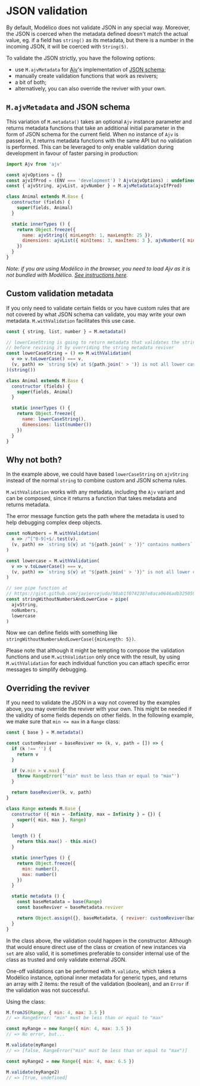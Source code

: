 # JSON validation

By default, Modélico does not validate JSON in any special way. Moreover, the
JSON is coerced when the metadata defined doesn't match the actual value, eg.
if a field has `string()` as its metadata, but there is a number in the
incoming JSON, it will be coerced with `String(5)`.

To validate the JSON strictly, you have the following options:

- use `M.ajvMetadata` for [Ajv](https://epoberezkin.github.io/ajv/)'s implementation of [JSON schema](http://json-schema.org/);
- manually create validation functions that work as revivers;
- a bit of both;
- alternatively, you can also override the reviver with your own.

## `M.ajvMetadata` and JSON schema

This variation of `M.metadata()` takes an optional `Ajv` instance parameter
and returns metadata functions that take an additional initial parameter in
the form of JSON schema for the current field. When no instance of `Ajv` is
passed in, it returns metadata functions with the same API but no validation
is performed. This can be leveraged to only enable validation during
development in favour of faster parsing in production:

```js
import Ajv from 'ajv'

const ajvOptions = {}
const ajvIfProd = (ENV === 'development') ? Ajv(ajvOptions) : undefined
const { ajvString, ajvList, ajvNumber } = M.ajvMetadata(ajvIfProd)

class Animal extends M.Base {
  constructor (fields) {
    super(fields, Animal)
  }

  static innerTypes () {
    return Object.freeze({
      name: ajvString({ minLength: 1, maxLength: 25 }),
      dimensions: ajvList({ minItems: 3, maxItems: 3 }, ajvNumber({ minimum: 0, exclusiveMinimum: true }))
    })
  }
}
```

_Note: if you are using Modélico in the browser, you need to load Ajv as it is
not bundled with Modélico.
[See instructions here](https://epoberezkin.github.io/ajv/#using-in-browser)._

## Custom validation metadata

If you only need to validate certain fields or you have custom rules that are
not covered by what JSON schema can validate, you may write your own metadata.
`M.withValidation` facilitates this use case.

```js
const { string, list, number } = M.metadata()

// lowerCaseString is going to return metadata that validates the string
// before reviving it by overriding the string metadata reviver
const lowerCaseString = () => M.withValidation(
  v => v.toLowerCase() === v,
  (v, path) => `string ${v} at ${path.join(' > ')} is not all lower case`
)(string())

class Animal extends M.Base {
  constructor (fields) {
    super(fields, Animal)
  }

  static innerTypes () {
    return Object.freeze({
      name: lowerCaseString(),
      dimensions: list(number())
    })
  }
}
```

## Why not both?

In the example above, we could have based `lowerCaseString` on `ajvString`
instead of the normal `string` to combine custom and JSON schema rules.

`M.withValidation` works with any metadata, including the `Ajv` variant and
can be composed, since it returns a function that takes metadata and returns
metadata.

The error message function gets the path where the metadata is used to help
debugging complex deep objects.

```js
const noNumbers = M.withValidation(
  x => /^[^0-9]+$/.test(v),
  (v, path) => `string ${v} at "${path.join(' > ')}" contains numbers`
)

const lowercase = M.withValidation(
  v => v.toLowerCase() === v,
  (v, path) => `string ${v} at "${path.join(' > ')}" is not all lower case`
)

// see pipe function at
// https://gist.github.com/javiercejudo/98ab1f0742387e8aca0646adb325059f
const stringWithoutNumbersAndLowerCase = pipe(
  ajvString,
  noNumbers,
  lowercase
)
```

Now we can define fields with something like
`stringWithoutNumbersAndLowerCase({minLength: 5})`.

Please note that although it might be tempting to compose the validation
functions and use `M.withValidation` only once with the result, by using
`M.withValidation` for each individual function you can attach specific
error messages to simplify debugging.

## Overriding the reviver

If you need to validate the JSON in a way not covered by the examples above,
you may override the reviver with your own. This might be needed if the
validity of some fields depends on other fields. In the following example,
we make sure that `min <= max` in a `Range` class:

```js
const { base } = M.metadata()

const customReviver = baseReviver => (k, v, path = []) => {
  if (k !== '') {
    return v
  }

  if (v.min > v.max) {
    throw RangeError('"min" must be less than or equal to "max"')
  }

  return baseReviver(k, v, path)
}

class Range extends M.Base {
  constructor ({ min = -Infinity, max = Infinity } = {}) {
    super({ min, max }, Range)
  }

  length () {
    return this.max() - this.min()
  }

  static innerTypes () {
    return Object.freeze({
      min: number(),
      max: number()
    })
  }

  static metadata () {
    const baseMetadata = base(Range)
    const baseReviver = baseMetadata.reviver

    return Object.assign({}, baseMetadata, { reviver: customReviver(baseReviver) })
  }
}
```

In the class above, the validation could happen in the constructor. Although
that would ensure direct use of the class or creation of new instances via
`set` are also valid, it is sometimes preferable to consider internal use of
the class as trusted and only validate external JSON.

One-off validations can be performed with `M.validate`, which takes a Modélico
instance, optional inner metadata for generic types, and returns an array
with 2 items: the result of the validation (boolean), and an `Error` if the
validation was not successful.

Using the class:

```js
M.fromJS(Range, { min: 4, max: 3.5 })
// => RangeError: "min" must be less than or equal to "max"

const myRange = new Range({ min: 4, max: 3.5 })
// => No error, but...

M.validate(myRange)
// => [false, RangeError("min" must be less than or equal to "max")]

const myRange2 = new Range({ min: 4, max: 6.5 })

M.validate(myRange2)
// => [true, undefined]
```
